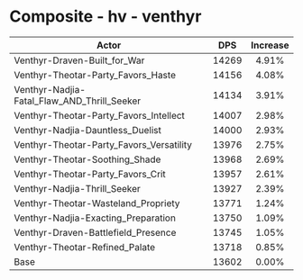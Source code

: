 # Composite - hv - venthyr
| Actor | DPS | Increase |
|---|:---:|:---:|
|Venthyr-Draven-Built_for_War|14269|4.91%|
|Venthyr-Theotar-Party_Favors_Haste|14156|4.08%|
|Venthyr-Nadjia-Fatal_Flaw_AND_Thrill_Seeker|14134|3.91%|
|Venthyr-Theotar-Party_Favors_Intellect|14007|2.98%|
|Venthyr-Nadjia-Dauntless_Duelist|14000|2.93%|
|Venthyr-Theotar-Party_Favors_Versatility|13976|2.75%|
|Venthyr-Theotar-Soothing_Shade|13968|2.69%|
|Venthyr-Theotar-Party_Favors_Crit|13957|2.61%|
|Venthyr-Nadjia-Thrill_Seeker|13927|2.39%|
|Venthyr-Theotar-Wasteland_Propriety|13771|1.24%|
|Venthyr-Nadjia-Exacting_Preparation|13750|1.09%|
|Venthyr-Draven-Battlefield_Presence|13745|1.05%|
|Venthyr-Theotar-Refined_Palate|13718|0.85%|
|Base|13602|0.00%|
